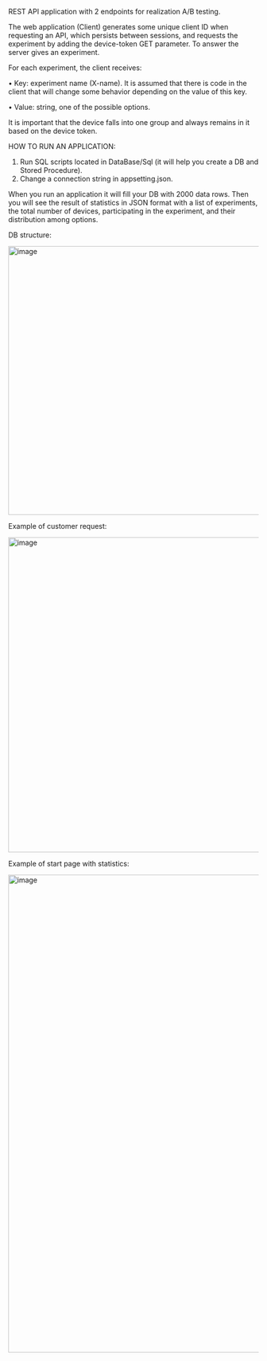 REST API application with 2 endpoints for realization A/B testing.

The web application (Client) generates some unique client ID when requesting an API, which persists between sessions, and requests the experiment by adding the device-token GET parameter. To answer the server gives an experiment.

For each experiment, the client receives:

  • Key: experiment name (X-name). It is assumed that there is code in the client that will change some behavior depending on the value of this key.
  
  • Value: string, one of the possible options.
  
It is important that the device falls into one group and always remains in it based on the device token.


HOW TO RUN AN APPLICATION:
1. Run SQL scripts located in DataBase/Sql (it will help you create a DB and Stored Procedure).
2. Change a connection string in appsetting.json.

When you run an application it will fill your DB with 2000 data rows. Then you will see the result of statistics in JSON format with a list of experiments, the total number of devices, participating in the experiment, and their distribution among options.

DB structure:

<img width="540" alt="image" src="https://github.com/veronika-ignatova/BackendTZ/assets/122632495/efab5a77-0c0d-4234-b6be-690a5f284eb7">


Example of customer request:

<img width="633" alt="image" src="https://github.com/veronika-ignatova/BackendTZ/assets/122632495/ade1b989-4b7c-46e6-84d4-e2d948362dd0">


Example of start page with statistics:

<img width="960" alt="image" src="https://github.com/veronika-ignatova/BackendTZ/assets/122632495/1915da71-3f63-4853-acd4-99e7a2194040">
